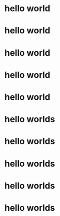 # hello world
# hello world
# hello world
# hello world
# hello world
# hello worlds
# hello worlds
# hello worlds
# hello worlds
# hello worlds
